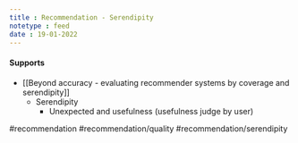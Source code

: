 ```yaml
---
title : Recommendation - Serendipity
notetype : feed
date : 19-01-2022
---
```



#### Supports

- [[Beyond accuracy - evaluating recommender systems by coverage and serendipity]]
	- Serendipity
		- Unexpected and usefulness (usefulness judge by user)


#recommendation #recommendation/quality  #recommendation/serendipity 